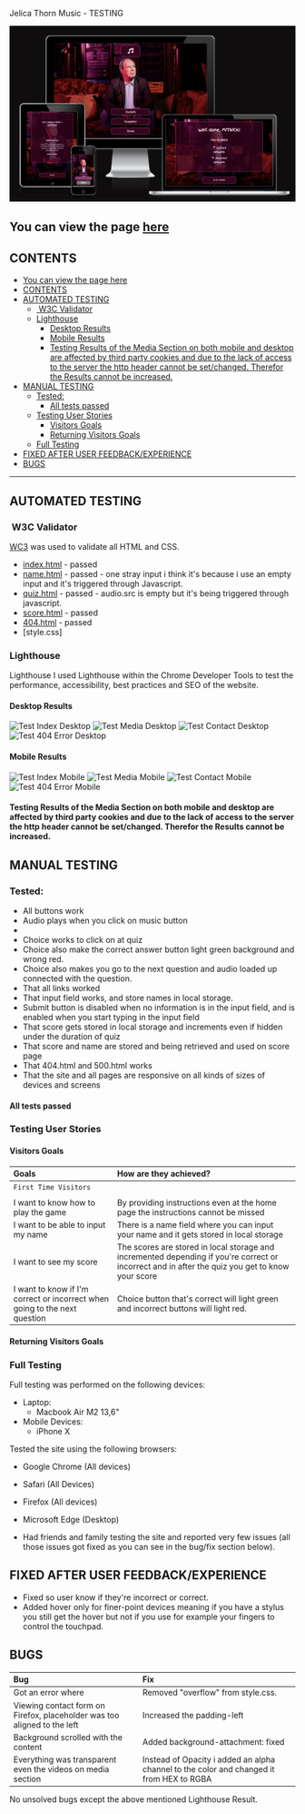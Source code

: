 Jelica Thorn Music - TESTING

![Do u know HANS? Website shown on different devices](assets/docs/images/amiresponsivefull.png)

You can view the page [here](https://andreasawenlof.github.io/do-u-know-hans/)
---

## CONTENTS

- [You can view the page here](#you-can-view-the-page-here)
- [CONTENTS](#contents)
- [AUTOMATED TESTING](#automated-testing)
  - [ W3C Validator](#w3c-validator)
  - [Lighthouse](#lighthouse)
    - [Desktop Results](#desktop-results)
    - [Mobile Results](#mobile-results)
    - [Testing Results of the Media Section on both mobile and desktop are affected by third party cookies and due to the lack of access to the server the http header cannot be set/changed. Therefor the Results cannot be increased.](#testing-results-of-the-media-section-on-both-mobile-and-desktop-are-affected-by-third-party-cookies-and-due-to-the-lack-of-access-to-the-server-the-http-header-cannot-be-setchanged-therefor-the-results-cannot-be-increased)
- [MANUAL TESTING](#manual-testing)
  - [Tested:](#tested)
    - [All tests passed](#all-tests-passed)
  - [Testing User Stories](#testing-user-stories)
    - [Visitors Goals](#visitors-goals)
    - [Returning Visitors Goals](#returning-visitors-goals)
  - [Full Testing](#full-testing)
- [FIXED AFTER USER FEEDBACK/EXPERIENCE](#fixed-after-user-feedbackexperience)
- [BUGS](#bugs)

---

## AUTOMATED TESTING


###  W3C Validator
[WC3](https://validator.w3.org/) was used to validate all HTML and CSS.
- [index.html](assets/docs/images/test/w3c-index.png) - passed
- [name.html](assets/docs/images/test/w3c-name.png) - passed - one stray input i think it's because i use an empty input and it's triggered through Javascript.
- [quiz.html](assets/docs/images/test/w3c-quiz.png) - passed - audio.src is empty but it's being triggered through javascript.
- [score.html](assets/docs/images/test/w3c-score.png) - passed
- [404.html](assets/docs/images/test/w3c-404.png) - passed
- [style.css] 



### Lighthouse

Lighthouse
I used Lighthouse within the Chrome Developer Tools to test the performance, accessibility, best practices and SEO of the website.

#### Desktop Results
![Test Index Desktop](docs/images/test/test-index-desk.png)
![Test Media Desktop](docs/images/test/test-media-desk.png)
![Test Contact Desktop](docs/images/test/test-contact-desk.png)
![Test 404 Error Desktop](docs/images/test/test-404-desk.png)

#### Mobile Results
![Test Index Mobile](docs/images/test/test-index-mob.png)
![Test Media Mobile](docs/images/test/test-media-mob.png)
![Test Contact Mobile](docs/images/test/test-contact-mob.png)
![Test 404 Error Mobile](docs/images/test/test-404-mob.png)

#### Testing Results of the Media Section on both mobile and desktop are affected by third party cookies and due to the lack of access to the server the http header cannot be set/changed. Therefor the Results cannot be increased.

## MANUAL TESTING
### Tested:
- All buttons work
- Audio plays when you click on music button
- 
- Choice works to click on at quiz
- Choice also make the correct answer button light green background and wrong red.
- Choice also makes you go to the next question and audio loaded up connected with the question.
- That all links worked
- That input field works, and store names in local storage.
- Submit button is disabled when no information is in the input field, and is enabled when you start typing in the input field
- That score gets stored in local storage and increments even if hidden under the duration of quiz
- That score and name are stored and being retrieved and used on score page
- That 404.html and 500.html works
- That the site and all pages are responsive on all kinds of sizes of devices and screens

#### All tests passed

### Testing User Stories

#### Visitors Goals
| Goals | How are they achieved? |
| :--- | :--- |
| `First Time Visitors` |
|  |  |  |
| I want to know how to play the game | By providing instructions even at the home page the instructions cannot be missed |
| I want to be able to input my name | There is a name field where you can input your name and it gets stored in local storage |
| I want to see my score | The scores are stored in local storage and incremented depending if you're correct or incorrect and in after the quiz you get to know your score |
| I want to know if I'm correct or incorrect when going to the next question | Choice button that's correct will light green and incorrect buttons will light red. |

#### Returning Visitors Goals

### Full Testing
Full testing was performed on the following devices:

- Laptop:
  - Macbook Air M2 13,6"
- Mobile Devices:
  - iPhone X

Tested the site using the following browsers:
- Google Chrome (All devices)
- Safari  (All Devices)
- Firefox (All devices)
- Microsoft Edge (Desktop)

- Had friends and family testing the site and reported very few issues (all those issues got fixed as you can see in the bug/fix section below).


## FIXED AFTER USER FEEDBACK/EXPERIENCE
- Fixed so user know if they're incorrect or correct.
- Added hover only for finer-point devices meaning if you have a stylus you still get the hover but not if you use for example your fingers to control the touchpad.

## BUGS
| Bug | Fix |
| :--- | :--- |
| Got an error where  | Removed "overflow" from style.css. |
| Viewing contact form on Firefox, placeholder was too aligned to the left | Increased the padding-left |
| Background scrolled with the content | Added background-attachment: fixed |
| Everything was transparent even the videos on media section | Instead of Opacity i added an alpha channel to the color and changed it from HEX to RGBA |

No unsolved bugs except the above mentioned Lighthouse Result.